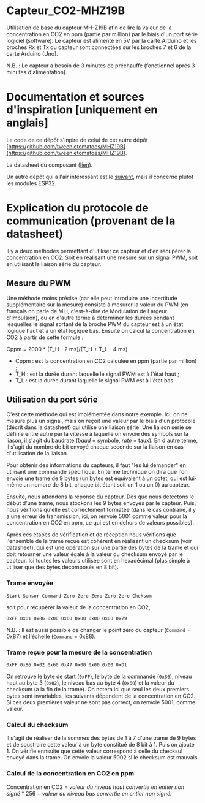# Capteur_CO2-MHZ19B

Utilisation de base du capteur MH-Z19B afin de lire la valeur de la concentration en CO2 en ppm (partie par million) par le biais d'un port série logiciel (software). Le capteur est alimenté en 5V par la carte Arduino et les broches Rx et Tx du capteur sont connectées sur les broches 7 et 6 de la carte Arduino (Uno).

N.B. : Le capteur a besoin de 3 minutes de préchauffe (fonctionnel après 3 minutes d'alimentation).


# Documentation et sources d'inspiration [uniquement en anglais]

Le code de ce dépôt s'inpire de celui de cet autre dépôt [https://github.com/tweenietomatoes/MHZ19B](https://github.com/tweenietomatoes/MHZ19B).

La datasheet du composant ([lien](https://www.winsen-sensor.com/d/files/PDF/Infrared%20Gas%20Sensor/NDIR%20CO2%20SENSOR/MH-Z19%20CO2%20Ver1.0.pdf)).

Un autre dépôt qui a l'air intérêssant est le [suivant](https://github.com/WifWaf/MH-Z19), mais il concerne plutôt les modules ESP32.

# Explication du protocole de communication (provenant de la datasheet)
Il y a deux méthodes permettant d'utiliser ce capteur et d'en récupérer la concentration en CO2. Soit en réalisant une mesure sur un signal PWM, soit en utilisant la liaison série du capteur.

## Mesure du PWM
Une méthode moins précise (car elle peut introduire une incertitude supplémentaire sur la mesure) consiste à mesurer la valeur du PWM (en français on parle de MLI, c'est-à-dire de Modulation de Largeur d'Impulsion), ou en d'autre terme à déterminer les durées pendant lesquelles le signal sortant de la broche PWM du capteur est à un état logique haut et à un état logique bas. Ensuite on calcul la concentration en CO2 à partir de cette formule :

Cppm = 2000 * (T_H - 2 ms)/(T_H + T_L - 4 ms)


- Cppm : est la concentration en CO2 calculée en ppm (partie par million) ;
- T_H : est la durée durant laquelle le signal PWM est à l'état haut ;
- T_L : est la durée durant laquelle le signal PWM est à l'état bas.

## Utilisation du port série
C'est cette méthode qui est implémentée dans notre exemple. Ici, on ne mesure plus un signal, mais on reçoit une valeur par le biais d'un protocole (décrit dans la datasheet) qui utilise une liaison série. Une liaison série se définie entre autre par la vitesse à laquelle on envoie des symbols sur la liason, il s'agit du baudrate (*baud* = symbole, *rate* = taux). En d'autre terme, il s'agit du nombre de bit envoyé chaque seconde sur la liaison en cas d'utilisation de la liaison. 

Pour obtenir des informations du capteurs, il faut "les lui demander" en utilisant une commande spécifique. En terme technique on dira que l'on envoie une trame de 9 bytes (un bytes est équivalent à un octet, qui est lui-même un nombre de 8 bit, chaque bit étant soit un 1 ou un 0) au capteur.

Ensuite, nous attendons la réponse du capteur. Dès que nous détectons le début d'une trame, nous stockons les 9 bytes envoyés par le capteur. Puis, nous vérifions qu'elle est correctement formatée (dans le cas contraire, il y a une erreur de transmission, ici, on renvoie 5001 comme valeur pour la concentration en CO2 en ppm, ce qui est en dehors de valeurs possibles). 

Après ces étapes de vérification et de réception nous vérifions que l'ensemble de la trame reçue est cohérent en réalisant un checksum (voir datasheet), qui est une opération sur une partie des bytes de la trame et qui doit retourner une valeur égale à la valeur du checksum envoyé par le capteur. Ici toutes les valeurs utilisée sont en hexadécimal (plus simple à utiliser que des bytes décomposés en 8 bit).

### Trame envoyée
``Start Sensor Command Zero Zero Zero Zero Zero Cheksum``

soit pour récupérer la valeur de la concentration en CO2,

``0xFF 0x01 0x86 0x00 0x00 0x00 0x00 0x00 0x79``

N.B. : Il est aussi possible de changer le point zéro du capteur (``Command`` = 0x87) et l'échelle (``Command`` = 0x88).

### Trame reçue pour la mesure de la concentration
``0xFF 0x86 0x02 0x60 0x47 0x00 0x00 0x00 0xD1``

On retrouve le byte de start (``0xFF``), le byte de la commande (``0x86``), niveau haut au byte 3 (``0x02``), le niveau bas au byte 4  (``0x60``) et la valeur du checksum (à la fin de la trame). On notera ici que seul les deux premiers bytes sont invariables, les suivants dépendent de la concentration en CO2. Si ces deux premières valeur ne sont pas correct, on renvoie 5001, comme valeur.

### Calcul du checksum
Il s'agit de réaliser de la sommes des bytes de 1 à 7 d'une trame de 9 bytes et de soustraire cette valeur à un byte constitué de 8 bit à 1. Puis on ajoute 1. On vérifie ennsuite que cette valeur correspond à celle du checksul envoyé dans la trame. On envoie la valeur 5002 si le checksum est mauvais.

### Calcul de la concentration en CO2 en ppm
Concentration en CO2 = *valeur du niveau haut convertie en entier non signé* * 256 + *valeur au niveau bas convertie en entier non signé.*

